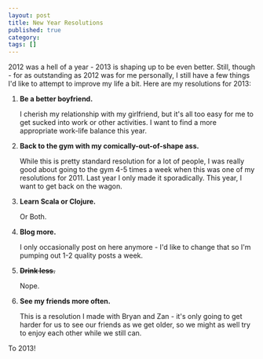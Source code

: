 ```yaml
---
layout: post
title: New Year Resolutions
published: true
category:
tags: []
---
```

2012 was a hell of a year - 2013 is shaping up to be even better. Still, though - for as outstanding as 2012 was for me personally, I still have a few things I'd like to attempt to improve my life a bit. Here are my resolutions for 2013:

1.  **Be a better boyfriend.**

    I cherish my relationship with my girlfriend, but it's all too easy for me to get sucked into work or other activities. I want to find a more appropriate work-life balance this year.

2.  **Back to the gym with my comically-out-of-shape ass.**

    While this is pretty standard resolution for a lot of people, I was really good about going to the gym 4-5 times a week when this was one of my resolutions for 2011. Last year I only made it sporadically. This year, I want to get back on the wagon.

3.  **Learn Scala or Clojure.**

    Or Both.

4.  **Blog more.**

    I only occasionally post on here anymore - I'd like to change that so I'm pumping out 1-2 quality posts a week.

5.  **<strike>Drink less.</strike>**

    Nope.

6.  **See my friends more often.**

    This is a resolution I made with Bryan and Zan - it's only going to get harder for us to see our friends as we get older, so we might as well try to enjoy each other while we still can.

To 2013!

